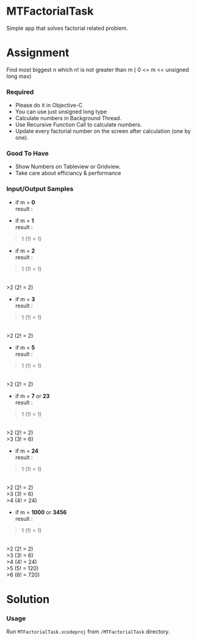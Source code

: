 MTFactorialTask
====================

Simple app that solves factorial related problem.

Assignment
====================

Find most biggest n which n! is not greater than m ( 0 <= m <= unsigned long max)

### Required

- Please do it in Objective-C
- You can use just unsigned long type
- Calculate numbers in Background Thread.
- Use Recursive Function Call to calculate numbers.
- Update every factorial number on the screen after calculation (one by one).

### Good To Have

- Show Numbers on Tableview or Gridview.
- Take care about efficiancy & performance

### Input/Output Samples

- if m = **0**
<br>result : 


- if m = **1**
<br>result :

>1 (1! = 1)


- if m = **2**
<br>result : 

>1 (1! = 1)
<br>
>2 (2! = 2)


- if m = **3**
<br>result : 

>1 (1! = 1)
<br>
>2 (2! = 2)


- if m = **5**
<br>result : 

>1 (1! = 1)
<br>
>2 (2! = 2)


- if m = **7** or **23**
<br>result : 

>1 (1! = 1)
<br>
>2 (2! = 2)
<br>
>3 (3! = 6)


- if m = **24**
<br>result : 

>1 (1! = 1)
<br>
>2 (2! = 2)
<br>
>3 (3! = 6)
<br>
>4 (4! = 24)

- if m = **1000** or **3456**
<br>result : 

>1 (1! = 1)
<br>
>2 (2! = 2)
<br>
>3 (3! = 6)
<br>
>4 (4! = 24)
<br>
>5 (5! = 120)
<br>
>6 (6! = 720)

Solution
====================

### Usage

Run `MTFactorialTask.xcodeproj` from `/MTFactorialTask` directory. 
